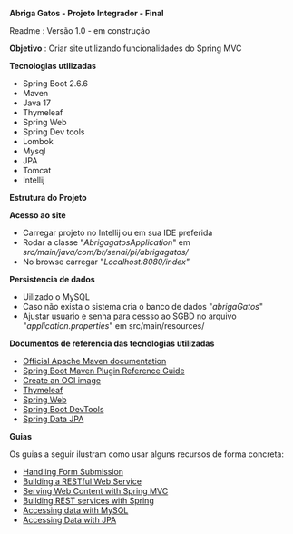 **Abriga Gatos - Projeto Integrador - Final** 

Readme : Versão 1.0 - em construção 

**Objetivo** : Criar site utilizando funcionalidades do Spring MVC

**Tecnologias utilizadas**

- Spring Boot 2.6.6
- Maven
- Java 17
- Thymeleaf
- Spring Web
- Spring Dev tools
- Lombok
- Mysql
- JPA 
- Tomcat
- Intellij 

**Estrutura do Projeto** 



**Acesso ao site** 

- Carregar projeto no Intellij ou em sua IDE preferida
- Rodar a classe "*AbrigagatosApplication*" em *src/main/java/com/br/senai/pi/abrigagatos/*
- No browse carregar "*Localhost:8080/index"*



**Persistencia de dados**

- Uilizado o MySQL
- Caso não exista o sistema cria o banco de dados "*abrigaGatos*" 
- Ajustar usuario  e senha para cessso ao SGBD no arquivo "*application.properties*" em src/main/resources/



**Documentos de referencia das tecnologias utilizadas** 

* [Official Apache Maven documentation](https://maven.apache.org/guides/index.html)
* [Spring Boot Maven Plugin Reference Guide](https://docs.spring.io/spring-boot/docs/2.6.5/maven-plugin/reference/html/)
* [Create an OCI image](https://docs.spring.io/spring-boot/docs/2.6.5/maven-plugin/reference/html/#build-image)
* [Thymeleaf](https://docs.spring.io/spring-boot/docs/2.6.5/reference/htmlsingle/#boot-features-spring-mvc-template-engines)
* [Spring Web](https://docs.spring.io/spring-boot/docs/2.6.5/reference/htmlsingle/#boot-features-developing-web-applications)
* [Spring Boot DevTools](https://docs.spring.io/spring-boot/docs/2.6.5/reference/htmlsingle/#using-boot-devtools)
* [Spring Data JPA](https://docs.spring.io/spring-boot/docs/2.6.5/reference/htmlsingle/#boot-features-jpa-and-spring-data)

**Guias**

Os guias a seguir ilustram como usar alguns recursos de forma concreta:

* [Handling Form Submission](https://spring.io/guides/gs/handling-form-submission/)
* [Building a RESTful Web Service](https://spring.io/guides/gs/rest-service/)
* [Serving Web Content with Spring MVC](https://spring.io/guides/gs/serving-web-content/)
* [Building REST services with Spring](https://spring.io/guides/tutorials/bookmarks/)
* [Accessing data with MySQL](https://spring.io/guides/gs/accessing-data-mysql/)
* [Accessing Data with JPA](https://spring.io/guides/gs/accessing-data-jpa/)

